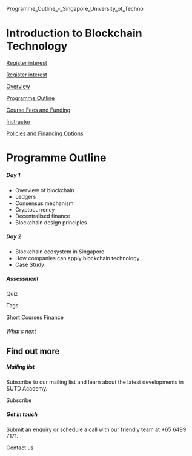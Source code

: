 Programme_Outline_-_Singapore_University_of_Techno



Introduction to Blockchain Technology
=====================================

[Register interest](/admissions/academy/short-courses/short-courses-register-your-interest/?coursename=introduction-to-blockchain-technology)

[Register interest](/admissions/academy/short-courses/short-courses-register-your-interest/?coursename=introduction-to-blockchain-technology)

[Overview](/course/introduction-to-blockchain-technology/#tabs)

[Programme Outline](/course/introduction-to-blockchain-technology/programme-outline/#tabs)

[Course Fees and Funding](/course/introduction-to-blockchain-technology/course-fees-and-funding/#tabs)

[Instructor](/course/introduction-to-blockchain-technology/instructor/#tabs)

[Policies and Financing Options](/course/introduction-to-blockchain-technology/policies-and-financing-options/#tabs)

Programme Outline
=================

##### Day 1

* Overview of blockchain
* Ledgers
* Consensus mechanism
* Cryptocurrency
* Decentralised finance
* Blockchain design principles

##### Day 2

* Blockchain ecosystem in Singapore
* How companies can apply blockchain technology
* Case Study

##### **Assessment**

Quiz

Tags

[Short Courses](/admissions/academy/courses-and-modules/?academy-type-course=780)
[Finance](/admissions/academy/courses-and-modules/?discipline=785)

###### What’s next

Find out more
-------------

##### Mailing list

Subscribe to our mailing list and learn about the latest developments in SUTD Academy.

Subscribe

##### Get in touch

Submit an enquiry or schedule a call with our friendly team at +65 6499 7171.

Contact us

